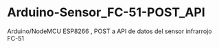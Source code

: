 # Arduino-Sensor_FC-51-POST_API
Arduino/NodeMCU ESP8266 , POST a API de datos del sensor infrarrojo FC-51
